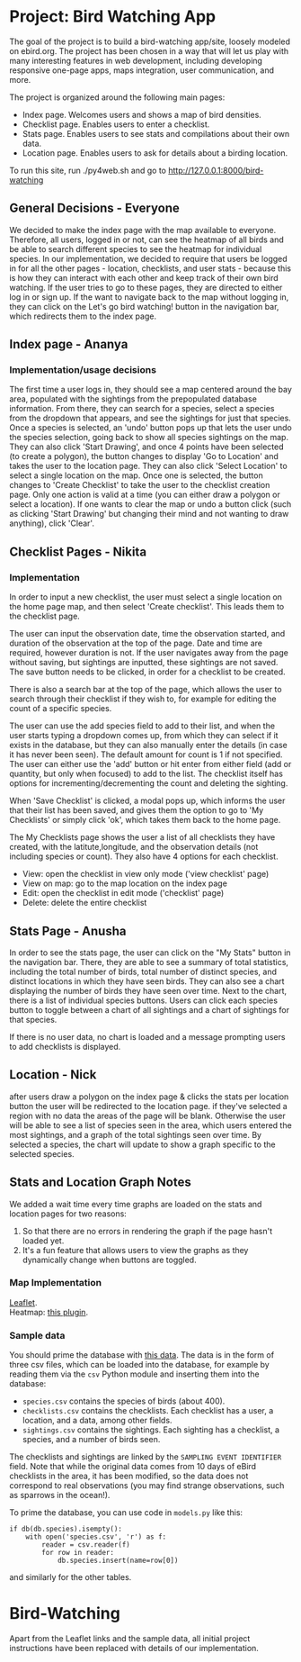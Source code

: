 # Project: Bird Watching App

The goal of the project is to build a bird-watching app/site, loosely modeled on ebird.org.  The project has been chosen in a way that will let us play with many interesting features in web development, including developing responsive one-page apps, maps integration, user communication, and more. 

The project is organized around the following main pages: 

- Index page.  Welcomes users and shows a map of bird densities. 
- Checklist page.  Enables users to enter a checklist. 
- Stats page.  Enables users to see stats and compilations about their own data. 
- Location page.  Enables users to ask for details about a birding location. 

To run this site, run ./py4web.sh and go to http://127.0.0.1:8000/bird-watching

## General Decisions - Everyone

We decided to make the index page with the map available to everyone. Therefore, all users, logged in or not, can see the heatmap of all birds and be able to search different species to see the heatmap for individual species. In our implementation, we decided to require that users be logged in for all the other pages - location, checklists, and user stats - because this is how they can interact with each other and keep track of their own bird watching. If the user tries to go to these pages, they are directed to either log in or sign up. If the want to navigate back to the map without logging in, they can click on the Let's go bird watching! button in the navigation bar, which redirects them to the index page.

## Index page - Ananya

### Implementation/usage decisions
The first time a user logs in, they should see a map centered around the bay area, populated with the sightings from the prepopulated database information. From there, they can search for a species, select a species from the dropdown that appears, and see the sightings for just that species. Once a species is selected, an 'undo' button pops up that lets the user undo the species selection, going back to show all species sightings on the map. They can also click 'Start Drawing', and once 4 points have been selected (to create a polygon), the button changes to display 'Go to Location' and takes the user to the location page. They can also click 'Select Location' to select a single location on the map. Once one is selected, the button changes to 'Create Checklist' to take the user to the checklist creation page. Only one action is valid at a time (you can either draw a polygon or select a location). If one wants to clear the map or undo a button click (such as clicking 'Start Drawing' but changing their mind and not wanting to draw anything), click 'Clear'.

## Checklist Pages - Nikita

### Implementation
In order to input a new checklist, the user must select a single location on the home page map, and then select 'Create checklist'. This leads them to the checklist page. 

The user can input the observation date, time the observation started, and duration of the observation at the top of the page. Date and time are required, however duration is not. If the user navigates away from the page without saving, but sightings are inputted, these sightings are not saved. The save button needs to be clicked, in order for a checklist to be created.

There is also a search bar at the top of the page, which allows the user to search through their checklist if they wish to, for example for editing the count of a specific species. 

The user can use the add species field to add to their list, and when the user starts typing a dropdown comes up, from which they can select if it exists in the database, but they can also manually enter the details (in case it has never been seen). The default amount for count is 1 if not specified. The user can either use the 'add' button or hit enter from either field (add or quantity, but only when focused) to add to the list. The checklist itself has options for incrementing/decrementing the count and deleting the sighting. 

When 'Save Checklist' is clicked, a modal pops up, which informs the user that their list has been saved, and gives them the option to go to 'My Checklists' or simply click 'ok', which takes them back to the home page. 

The My Checklists page shows the user a list of all checklists they have created, with the latitute,longitude, and the observation details (not including species or count). They also have 4 options for each checklist.

- View: open the checklist in view only mode ('view checklist' page)
- View on map: go to the map location on the index page
- Edit: open the checklist in edit mode ('checklist' page)
- Delete: delete the entire checklist

## Stats Page - Anusha

In order to see the stats page, the user can click on the "My Stats" button in the navigation bar. There, they are able to see a summary of total statistics, including the total number of birds, total number of distinct species, and distinct locations in which they have seen birds. They can also see a chart displaying the number of birds they have seen over time. Next to the chart, there is a list of individual species buttons. Users can click each species button to toggle between a chart of all sightings and a chart of sightings for that species.

If there is no user data, no chart is loaded and a message prompting users to add checklists is displayed.

## Location - Nick
after users draw a polygon on the index page & clicks the stats per location button the user will be redirected to the location page. if they've selected a region with no data the areas of the page will be blank. Otherwise the user will be able to see a list of species seen in the area, which users entered the most sightings, and a graph of the total sightings seen over time. By selected a species, the chart will update to show a graph specific to the selected species. 

## Stats and Location Graph Notes
We added a wait time every time graphs are loaded on the stats and location pages for two reasons: 
1) So that there are no errors in rendering the graph if the page hasn't loaded yet.
2) It's a fun feature that allows users to view the graphs as they dynamically change when buttons are toggled.

### Map Implementation 
[Leaflet](https://leafletjs.com/).  
Heatmap: [this plugin](https://github.com/Leaflet/Leaflet.heat). 

### Sample data

You should prime the database with [this data](https://drive.google.com/drive/folders/1NV5vMn0h3O5peppvBHqcdJAudPQe_Qkg?usp=sharing). 
The data is in the form of three csv files, which can be loaded into the database, for example by reading them via the `csv` Python module and inserting them into the database: 

- `species.csv` contains the species of birds (about 400). 
- `checklists.csv` contains the checklists.  Each checklist has a user, a location, and a data, among other fields. 
- `sightings.csv` contains the sightings.  Each sighting has a checklist, a species, and a number of birds seen.

The checklists and sightings are linked by the `SAMPLING EVENT IDENTIFIER` field. 
Note that while the original data comes from 10 days of eBird checklists in the area, it has been modified, so the data does not correspond to real observations (you may find strange observations, such as sparrows in the ocean!). 

To prime the database, you can use code in `models.py` like this:

```
if db(db.species).isempty():
    with open('species.csv', 'r') as f:
        reader = csv.reader(f)
        for row in reader:
            db.species.insert(name=row[0])
```

and similarly for the other tables.

# Bird-Watching
Apart from the Leaflet links and the sample data, all initial project instructions have been replaced with details of our implementation.
